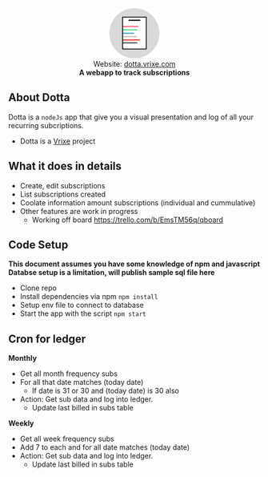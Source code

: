 <p style="text-align:center;">
<img  width="100" height="100" src="/public/images/logo_b.png">
<br>
Website:
<a href="https://dotta.vrixe.com">dotta.vrixe.com</a>
<br>
<b>A webapp to track subscriptions</b>
</p>

## About Dotta

Dotta is a `nodeJs` app that give you a visual presentation and log of all your recurring subcriptions.

- Dotta is a [Vrixe](https://github.com/chrisenitan/vrixe) project

## What it does in details

- Create, edit subscriptions
- List subscriptions created
- Coolate information amount subscriptions (individual and cummulative)
- Other features are work in progress
  - Working off board https://trello.com/b/EmsTM56q/qboard

## Code Setup

**This document assumes you have some knowledge of npm and javascript**<br>
**Databse setup is a limitation, will publish sample sql file here**

- Clone repo
- Install dependencies via npm `npm install`
- Setup env file to connect to database
- Start the app with the script `npm start`

## Cron for ledger

**Monthly**
- Get all month frequency subs
- For all that date matches (today date)
  - If date is 31 or 30 and (today date) is 30 also
- Action: Get sub data and log into ledger.
  - Update last billed in subs table

**Weekly**

- Get all week frequency subs
- Add 7 to each and for all date matches (today date)
- Action: Get sub data and log into ledger.
  - Update last billed in subs table
